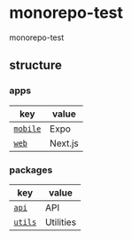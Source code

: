 # monorepo-test

monorepo-test

## structure

### apps

| key                         | value                 |
|-----------------------------|-----------------------|
| [`mobile`](./apps/mobile)   | Expo                  |
| [`web`](./apps/web)         | Next.js               |

### packages

| key                                       | value     |
|-------------------------------------------|-----------|
| [`api`](./packages/api)                   | API       |
| [`utils`](./packages/utils)               | Utilities |
